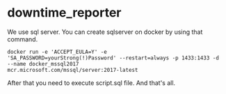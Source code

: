 # downtime_reporter
We use sql server. You can create sqlserver on docker by using that command.

<code>docker run -e 'ACCEPT_EULA=Y' -e 'SA_PASSWORD=yourStrong(!)Password' --restart=always -p 1433:1433 -d --name docker_mssql2017 mcr.microsoft.com/mssql/server:2017-latest</code>

After that you need to execute script.sql file. And that's all.
